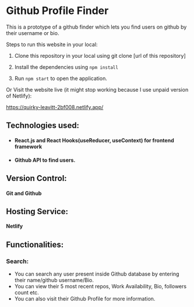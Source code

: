 # Github Profile Finder

This is a prototype of a github finder which lets you find users on github by their username or bio. 

Steps to run this website in your local:

1. Clone this repository in your local using git clone [url of this repository]

2. Install the dependencies using `npm install`

3. Run `npm start` to open the application.


Or Visit the website live (it might stop working because I use unpaid version of Netlify):

https://quirky-leavitt-2bf008.netlify.app/

## Technologies used:
* #### React.js and React Hooks(useReducer, useContext) for frontend framework
* #### Github API to find users.

## Version Control:
#### Git and Github

## Hosting Service:
#### Netlify

## Functionalities:

### Search:
* You can search any user present inside Github database by entering their name/github username/Bio.
* You can view their 5 most recent repos, Work Availability, Bio, followers count etc.
* You can also visit their Github Profile for more information.
